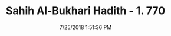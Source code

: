 ---
title        : "Sahih Al-Bukhari Hadith - 1. 770"
date         : 7/25/2018 1:51:36 PM
draft        : false
type         : "hadith"
layout       : "hadith"
BookCode     : "SHB"
VolumeNumber : "1"
HadithNumber : "770"
categories  :  ["Prayer Characteristics-Superiority of prostrating"]
tags  :  ["Abu Huraira"]
---